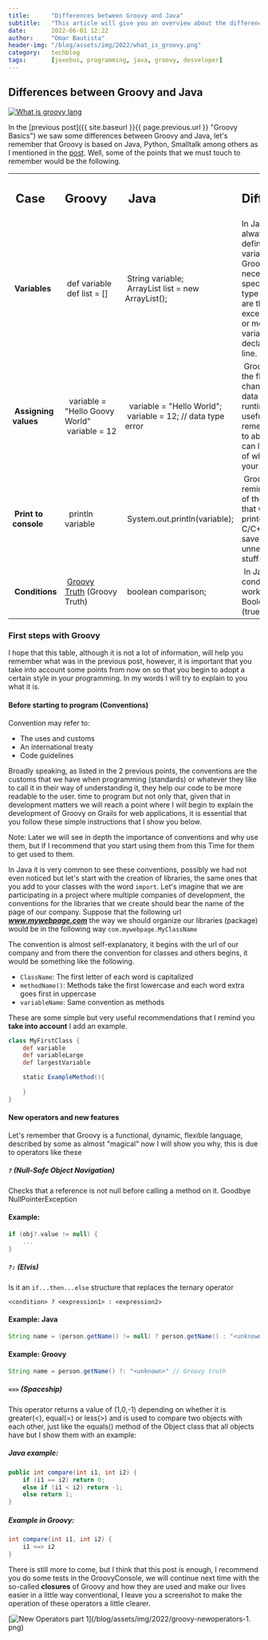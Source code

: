 ```yaml
---
title:      "Differences between Groovy and Java"
subtitle:   "This article will give you an overview about the differences between Groovy and Java language."
date:       2022-06-01 12:22
author:     "Omar Bautista"
header-img: "/blog/assets/img/2022/what_is_groovy.png"
category:   techblog
tags:       [joxebus, programming, java, groovy, desveloper]
---
```


## Differences between Groovy and Java

[![What is groovy lang](/blog/assets/img/2022/what_is_groovy.png "Basic concepts of Groovy Lang")](/blog/assets/img/2022/what_is_groovy.png)

In the [previous post]({{ site.baseurl }}{{ page.previous.url }} "Groovy Basics") we saw some differences 
between Groovy and Java, let's remember that Groovy is based on Java, Python, Smalltalk among others 
as I mentioned in the [post](/blog/techblog/2022/05/27/what-is-groovy-lang.html "What is Groovy?"). 
Well, some of the points that we must touch to remember would be the following.

<table width="100%" align="center"><tbody><tr><td width="25%"><h2>&nbsp;<strong>Case</strong></h2></td> 
<td width="25%"><h2><strong>Groovy</strong></h2></td><td width="25%"><h2>&nbsp;<strong>Java</strong> 
</h2></td><td width="25%"><h2><strong>Difference</strong></h2></td></tr><tr>
<td width="25% ">&nbsp;<strong>Variables</strong></td>
<td width="25%">&nbsp;def variable<div></div>&nbsp;def list = []</td>
<td width=" 25%">&nbsp;String variable;<div></div>&nbsp;ArrayList list = new ArrayList();</td>
<td width="25%">In Java you always have to define a variable type, in Groovy it is not necessary to 
specify what type it is, nor are the ; except&nbsp;when 2 or more variables are declared on one line.</td></tr>
<tr><td width="25%">&nbsp;<strong>Assigning values</strong></td>
<td width="25%">&nbsp; variable = "Hello Goovy World"<div></div>&nbsp;variable = 12</td><td width="25%">&nbsp; variable = "Hello World";
<div></div>&nbsp;variable = 12; // data type error</td><td width="25%">&nbsp;Groovy allows the flexibility 
of changing the data type at runtime, very useful but remember not to abuse, you can lose track of 
what it does your code.</td></tr><tr><td width="25%">&nbsp;<strong>Print to console</strong></td>
<td width="25%">&nbsp; println variable</td><td width="25%">&nbsp;System.out.println(variable);</td>
<td width="25%">&nbsp;Groovy reminds us a bit of the way that&nbsp;we printed&nbsp;our C/C++ codes 
saves us writing unnecessary stuff.</td></tr><tr><td width="25%">&nbsp;<strong>Conditions</strong></td> 
<td width="25%">&nbsp;<a title="Groovy Truth Table" href="/blog/assets/img/2022/groovyconsole-04-groovy-truth1.png" target="_blank">Groovy Truth</a>&nbsp;(Groovy Truth)</td>
<td width="25%">&nbsp;boolean comparison;</td><td width="25 %">&nbsp;In Java conditions only work with 
Boolean types (true/false)</td></tr></tbody></table>

### First steps with Groovy

I hope that this table, although it is not a lot of information, will help you remember what was in 
the previous post, however, it is important that you take into account some points from now on so 
that you begin to adopt a certain style in your programming. In my words I will try to explain to you what it is.

#### Before starting to program (Conventions)

Convention may refer to:

- The uses and customs
- An international treaty
- Code guidelines

Broadly speaking, as listed in the 2 previous points, the conventions are the customs that we have 
when programming (standards) or whatever they like to call it in their way of understanding it, 
they help our code to be more readable to the user. time to program but not only that, given that 
in development matters we will reach a point where I will begin to explain the development of Groovy 
on Grails for web applications, it is essential that you follow these simple instructions that I show you below.

Note: Later we will see in depth the importance of conventions and why
use them, but if I recommend that you start using them from this
Time for them to get used to them.

In Java it is very common to see these conventions, possibly we had not even noticed but let's start 
with the creation of libraries, the same ones that you add to your classes with the word `import`. 
Let's imagine that we are participating in a project where multiple companies of development, 
the conventions for the libraries that we create should bear the name of the page of our company. 
Suppose that the following url _**www.mywebpage.com**_ 
the way we should organize our libraries (package) would be in the following way `com.mywebpage.MyClassName`

The convention is almost self-explanatory, it begins with the url of our company and from there the 
convention for classes and others begins, it would be something like the following.

- `ClassName`: The first letter of each word is capitalized
- `methodName()`: Methods take the first lowercase and each word extra goes first in uppercase
- `variableName`: Same convention as methods

These are some simple but very useful recommendations that I remind you **take into account** I add an example.

```groovy
class MyFirstClass {
    def variable
    def variableLarge
    def largestVariable

    static ExampleMethod(){
        
    }
}
```

#### New operators and new features

Let's remember that Groovy is a functional, dynamic, flexible language, described by some as almost "magical" now I will show you why, this is due to operators like these

##### `?` _(Null-Safe Object Navigation)_

Checks that a reference is not null before calling a method on it. Goodbye NullPointerException

#### Example:
```groovy
if (obj?.value != null) {
    ...
}
```

##### `?:` _(Elvis)_

Is it an `if...then...else` structure that replaces the ternary operator 

```shell
<condition> ? <expression1> : <expression2>
```

#### Example: Java
```groovy
String name = (person.getName() != null) ? person.getName() : "<unknown>"
```

#### Example: Groovy

```groovy
String name = person.getName() ?: "<unknown>" // Groovy truth
```

##### `<=>` _(Spaceship)_

This operator returns a value of (1,0,-1) depending on whether it is greater(<), equal(=) or less(>) and is used to compare two objects with each other, just like the equals() method of the Object class that all objects have but I show them with an example:

##### Java example:

```java
public int compare(int i1, int i2) {
    if (i1 == i2) return 0;
    else if (i1 < i2) return -1;
    else return 1;
}
```


##### Example in Groovy:

```groovy
int compare(int i1, int i2) {
    i1 <=> i2
}
```


There is still more to come, but I think that this post is enough, I recommend you do some tests in 
the GroovyConsole, we will continue next time with the so-called **closures** of Groovy and how they 
are used and make our lives easier in a little way conventional, I leave you a screenshot to make 
the operation of these operators a little clearer.

[![New Operators part 1](/blog/assets/img/2022/groovy-newoperators-1.png "groovy-newOperators-1")](/blog/assets/img/2022/groovy-newoperators-1. png)
